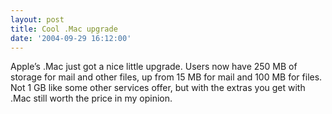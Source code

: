 ```yaml
---
layout: post
title: Cool .Mac upgrade
date: '2004-09-29 16:12:00'
---
```


Apple’s .Mac just got a nice little upgrade. Users now have 250 MB of storage for mail and other files, up from 15 MB for mail and 100 MB for files. Not 1 GB like some other services offer, but with the extras you get with .Mac still worth the price in my opinion.

<!--kg-card-end: markdown-->